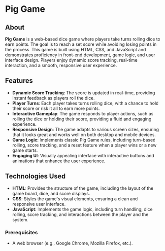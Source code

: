 # Pig Game

## About
**Pig Game** is a web-based dice game where players take turns rolling dice to earn points. The goal is to reach a set score while avoiding losing points in the process. This game is built using HTML, CSS, and JavaScript and demonstrates proficiency in front-end development, game logic, and user interface design. Players enjoy dynamic score tracking, real-time interaction, and a smooth, responsive user experience.

## Features
- **Dynamic Score Tracking**: The score is updated in real-time, providing instant feedback as players roll the dice.
- **Player Turns**: Each player takes turns rolling dice, with a chance to hold their score or risk it all to earn more points.
- **Interactive Gameplay**: The game responds to player actions, such as rolling the dice or holding their score, providing a fluid and engaging experience.
- **Responsive Design**: The game adapts to various screen sizes, ensuring that it looks great and works well on both desktop and mobile devices.
- **Game Logic**: Implements classic Pig Game rules, including turn-based rolling, score tracking, and a reset feature when a player wins or a new game starts.
- **Engaging UI**: Visually appealing interface with interactive buttons and animations that enhance the user experience.

## Technologies Used
- **HTML**: Provides the structure of the game, including the layout of the game board, dice, and score displays.
- **CSS**: Styles the game's visual elements, ensuring a clean and responsive user interface.
- **JavaScript**: Implements the game logic, including turn handling, dice rolling, score tracking, and interactions between the player and the system.
  
### Prerequisites
- A web browser (e.g., Google Chrome, Mozilla Firefox, etc.).

